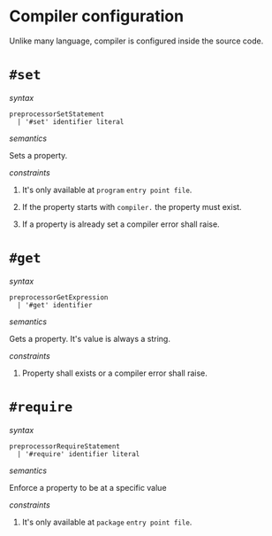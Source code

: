 # Compiler configuration

Unlike many language, compiler is configured inside the source code.

# `#set`

*syntax*

```syntax
preprocessorSetStatement
  | '#set' identifier literal
```

*semantics*

Sets a property.

*constraints*

1. It's only available at `program` `entry point file`.

2. If the property starts with `compiler.` the property must exist.

3. If a property is already set a compiler error shall raise.

# `#get`

*syntax*

```syntax
preprocessorGetExpression
  | '#get' identifier
```

*semantics*

Gets a property. It's value is always a string.

*constraints*

1. Property shall exists or a compiler error shall raise.

# `#require`

*syntax*

```syntax
preprocessorRequireStatement
  | '#require' identifier literal
```

*semantics*

Enforce a property to be at a specific value

*constraints*

1. It's only available at `package` `entry point file`.




